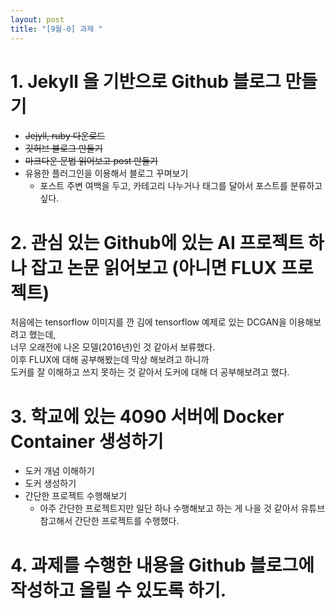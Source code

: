 ```yaml
---
layout: post
title: "[9월-0] 과제 "
---
```


# 1. Jekyll 을 기반으로 Github 블로그 만들기   
- ~~Jejyll, ruby 다운로드~~   
- ~~깃허브 블로그 만들기~~    
- ~~마크다운 문법 읽어보고 post 만들기~~   
- 유용한 플러그인을 이용해서 블로그 꾸며보기
  - 포스트 주변 여백을 두고, 카테고리 나누거나 태그를 달아서 포스트를 분류하고 싶다. 


# 2. 관심 있는 Github에 있는 AI 프로젝트 하나 잡고 논문 읽어보고 (아니면 FLUX 프로젝트)   
처음에는 tensorflow 이미지를 깐 김에 tensorflow 예제로 있는 DCGAN을 이용해보려고 했는데,   
너무 오래전에 나온 모델(2016년)인 것 같아서 보류했다.   
이후 FLUX에 대해 공부해봤는데 막상 해보려고 하니까   
도커를 잘 이해하고 쓰지 못하는 것 같아서 도커에 대해 더 공부해보려고 했다. 

# 3. 학교에 있는 4090 서버에 Docker Container 생성하기   
- 도커 개념 이해하기
- 도커 생성하기
- 간단한 프로젝트 수행해보기
  - 아주 간단한 프로젝트지만 일단 하나 수행해보고 하는 게 나을 것 같아서 유튜브 참고해서 간단한 프로젝트를 수행했다. 

# 4. 과제를 수행한 내용을 Github 블로그에 작성하고 올릴 수 있도록 하기.

